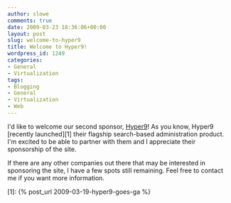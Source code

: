 ```yaml
---
author: slowe
comments: true
date: 2009-03-23 18:36:06+00:00
layout: post
slug: welcome-to-hyper9
title: Welcome to Hyper9!
wordpress_id: 1249
categories:
- General
- Virtualization
tags:
- Blogging
- General
- Virtualization
- Web
---
```


I'd like to welcome our second sponsor, [Hyper9](http://www.hyper9.com/)! As you know, Hyper9 [recently launched][1] their flagship search-based administration product. I'm excited to be able to partner with them and I appreciate their sponsorship of the site.

If there are any other companies out there that may be interested in sponsoring the site, I have a few spots still remaining. Feel free to contact me if you want more information.

[1]: {% post_url 2009-03-19-hyper9-goes-ga %}
